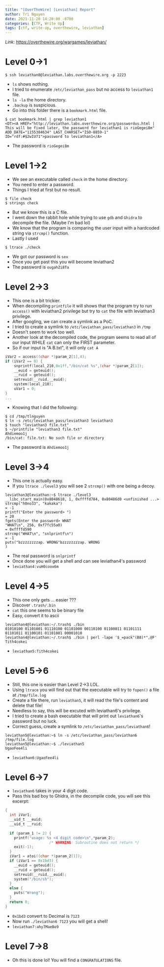 ```yaml
---
title: "[OverTheWire] [Leviathan] Report"
author: Tri Nguyen
date: 2021-11-20 14:20:00 -0700
categories: [CTF, Write Up]
tags: [ctf, write-up, overthewire, leviathan]
---
```


_Link_: https://overthewire.org/wargames/leviathan/

# Level 0->1

```Shell
$ ssh leviathan0@leviathan.labs.overthewire.org -p 2223
```
- `ls` shows nothing.
- I tried to enumerate `/etc/leviathan_pass` but no access to `leviathan1` file.
- `ls -la` the home directory.
- `.backup` is suspicious.
- Go into this folder there is a `bookmark.html` file.

```Shell
$ cat bookmark.html | grep leviathan1
<DT><A HREF="http://leviathan.labs.overthewire.org/passwordus.html | This will be fixed later, the password for leviathan1 is rioGegei8m" ADD_DATE="1155384634" LAST_CHARSET="ISO-8859-1" ID="rdf:#$2wIU71">password to leviathan1</A>
```
- The password is `rioGegei8m`

# Level 1->2

- We see an executable called `check` in the home directory.
- You need to enter a password.
- Things I tried at first but no result.

```Shell
$ file check
$ strings check
```

- But we know this is a C file.
- I went down the rabbit hole while trying to use `gdb` and `Ghidra` to decompile the file. (Maybe I'm bad lol)
- We know that the program is comparing the user input with a hardcoded string via `strcmp()` function.
- Lastly I used

```Shell
$ ltrace ./check
```
- We got our password is `sex`
- Once you get past this you will become leviathan2
- The password is `ougahZi8Ta`

# Level 2->3

- This one is a bit trickier.
- When decompiling `printfile` it will shows that the program try to run `access()` with leviathan2 privilege but try to `cat` the file with leviathan3 privilege.
- After googling, we can create a symlink as a PoC.
- I tried to create a symlink to `/etc/leviathan_pass/leviathan3` in `/tmp`
- Doesn't seem to work too well.
- Another look at the decompiled code, the program seems to read all of our input WHILE `cat` can only the FIRST parameter.
- So if our input is "A B.txt", it will only `cat A`

```C
iVar2 = access((char *)param_2[1],4);
if (iVar2 == 0) {
    snprintf(local_210,0x1ff,"/bin/cat %s",(char *)param_2[1]);
    __euid = geteuid();
    __ruid = geteuid();
    setreuid(__ruid,__euid);
    system(local_210);
    uVar1 = 0;
}
...
```

- Knowing that I did the following:

```Shell
$ cd /tmp/tlnguyen
$ ln -s /etc/leviathan_pass/leviathan3 leviathan3
$ touch "leviathan3 file.txt"
$ ~/printfile "leviathan3 file.txt"
Ahdiemoo1j
/bin/cat: file.txt: No such file or directory
```

- The password is `Ahdiemoo1j`

# Level 3->4

- This one is actually easy.
- If you `ltrace ./level3` you will see 2 `strcmp()` with one being a decoy.

```
leviathan3@leviathan:~$ ltrace ./level3
__libc_start_main(0x8048618, 1, 0xffffd784, 0x80486d0 <unfinished ...>
strcmp("h0no33", "kakaka")                                                             = -1
printf("Enter the password> ")                                                         = 20
fgets(Enter the password> WHAT
"WHAT\n", 256, 0xf7fc55a0)                                                       = 0xffffd590
strcmp("WHAT\n", "snlprintf\n")                                                        = -1
puts("bzzzzzzzzap. WRONG"bzzzzzzzzap. WRONG
)  
```

- The real password is `snlprintf`
- Once done you will get a shell and can see leviathan4's password
- `leviathan4:vuH0coox6m`

# Level 4->5

- This one only gets ... easier ???
- Discover `.trash/.bin`
- `cat` this one seems to be binary file
- Easy, convert it to ascii

```
leviathan4@leviathan:~/.trash$ ./bin
01010100 01101001 01110100 01101000 00110100 01100011 01101111 01101011 01100101 01101001 00001010 
leviathan4@leviathan:~/.trash$ ./bin | perl -lape '$_=pack"(B8)*",@F'
Tith4cokei
```

- `leviathan5:Tith4cokei`

# Level 5->6

- Still, this one is easier than Level 2->3 LOL.
- Using `ltrace` you will find out that the executable will try to `fopen()` a file at `/tmp/file.log`
- Create a file there, run `leviathan5`, it will read the file's content and delete that file!
- Needless to say, this will be excuted with leviathan6's privilege.
- I tried to create a bash executable that will print out `leviathan6`'s password but no luck.
- Correct guess, create a symlink to `/etc/leviathan_pass/leviathan6`!

```
leviathan5@leviathan:~$ ln -s /etc/leviathan_pass/leviathan6 /tmp/file.log
leviathan5@leviathan:~$ ./leviathan5
UgaoFee4li
```

- `leviathan6:UgaoFee4li`

# Level 6->7

- `leviathan6` takes in your 4 digit code.
- Pass this bad boy to Ghidra, in the decompile code, you will see this excerpt:

```C
{
  int iVar1;
  __uid_t __euid;
  __uid_t __ruid;
  
  if (param_1 != 2) {
    printf("usage: %s <4 digit code>\n",*param_2);
                    /* WARNING: Subroutine does not return */
    exit(-1);
  }
  iVar1 = atoi((char *)param_2[1]);
  if (iVar1 == 0x1bd3) {
    __euid = geteuid();
    __ruid = geteuid();
    setreuid(__ruid,__euid);
    system("/bin/sh");
  }
  else {
    puts("Wrong");
  }
  return 0;
}
```

- `0x1bd3` convert to Decimal is `7123`
- Now run `./leviathan6 7123` you will get a shell!
- `leviathan7:ahy7MaeBo9`

# Level 7->8

- Oh this is done lol! You will find a `CONGRATULATIONS` file.

